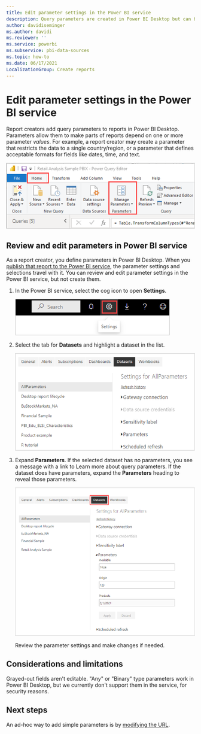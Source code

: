 ```yaml
---
title: Edit parameter settings in the Power BI service
description: Query parameters are created in Power BI Desktop but can be reviewed and updated in Power BI service
author: davidiseminger
ms.author: davidi
ms.reviewer: ''
ms.service: powerbi
ms.subservice: pbi-data-sources
ms.topic: how-to
ms.date: 06/17/2021
LocalizationGroup: Create reports
---
```

# Edit parameter settings in the Power BI service
Report creators add query parameters to reports in Power BI Desktop. Parameters allow them to make parts of reports depend on one or more parameter *values*. For example, a report creator may create a parameter that restricts the data to a single country/region, or a parameter that defines acceptable formats for fields like dates, time, and text.

![Home tab showing Manage Parameters option in Desktop](media/service-parameters/power-bi-manage-parameters.png)

## Review and edit parameters in Power BI service

As a report creator, you define parameters in Power BI Desktop. When you [publish that report to the Power BI service](../create-reports/desktop-upload-desktop-files.md), the parameter settings and selections travel with it. You can review and edit parameter settings in the Power BI service, but not create them.

1. In the Power BI service, select the cog icon to open **Settings**.

   ![cog icon](media/service-parameters/power-bi-cog.png)

2. Select the tab for **Datasets** and highlight a dataset in the list. 
    
    ![Settings window with Datasets tab selected](media/service-parameters/power-bi-select-dataset-2.png)

3. Expand **Parameters**.  If the selected dataset has no parameters, you see a message with a link to Learn more about query parameters. If the dataset does have parameters, expand the **Parameters** heading to reveal those parameters. 

    ![Settings window with Parameters expanded](media/service-parameters/power-bi-settings.png)

    Review the parameter settings and make changes if needed.

## Considerations and limitations

Grayed-out fields aren't editable. "Any" or "Binary" type parameters work in Power BI Desktop, but we currently don't support them in the service, for security reasons.

## Next steps
An ad-hoc way to add simple parameters is by [modifying the URL](../collaborate-share/service-url-filters.md).
